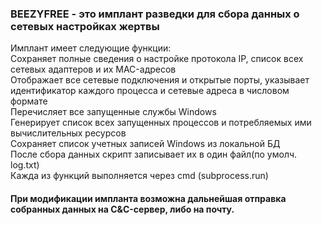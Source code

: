 <h3>BEEZYFREE - это имплант разведки для сбора данных о сетевых настройках жертвы</h3>
Имплант имеет следующие функции:<br>
  Сохраняет полные сведения о настройке протокола IP, список всех сетевых адаптеров и их MAC-адресов <br>
  Отображает все сетевые подключения и открытые порты, указывает идентификатор каждого процесса и сетевые адреса в числовом формате<br>
  Перечисляет все запущенные службы Windows<br>
  Генерирует список всех запущенных процессов и потребляемых ими вычислительных ресурсов<br>
  Сохраняет список учетных записей Windows из локальной БД<br>
  После сбора данных скрипт записывает их в один файл(по умолч. log.txt)<br>
  Кажда из функций выполняется через cmd (subprocess.run)
 <h4>При модификации импланта возможна дальнейшая отправка собранных данных на C&C-сервер, либо на почту.</h4>
